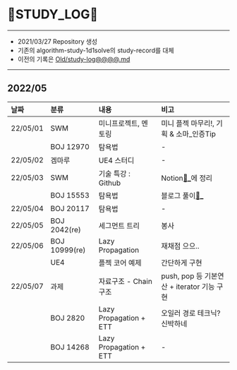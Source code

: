 # 📜STUDY_LOG📜
---
- 2021/03/27 Repository 생성
- 기존의 algorithm-study-1d1solve의 study-record를 대체
- 이전의 기록은 [Old/study-log@@@@.md](https://github.com/Oriburger/oriburger_study_log/blob/main/Old/study_log_2021.md)
---

## 2022/05

<div markdown="1">

|날짜|분류|내용|비고|
|:----|:----|:----|:----|
|22/05/01|SWM|미니프로젝트, 멘토링|미니 플젝 마무리!, 기획 & 소마_인증Tip|
||BOJ 12970|탐욕법|-|
|22/05/02|겜마루|UE4 스터디|-|
|22/05/03|SWM|기술 특강 : Github|Notion[📃_](https://www.notion.so/oriburger/Git-4de71cf82eaf4950959911e907a79678)에 정리|
||BOJ 15553|탐욕법|블로그 풀이[📄_](https://blog.naver.com/uss425/222719938076)|
|22/05/04|BOJ 20117|탐욕법|-|
|22/05/05|BOJ 2042(re)|세그먼트 트리|봉사|
|22/05/06|BOJ 10999(re)|Lazy Propagation|재채점 으으..|
||UE4|플젝 코어 예제|간단하게 구현|
|22/05/07|과제|자료구조 - Chain 구조|push, pop 등 기본연산 + iterator 기능 구현|
||BOJ 2820|Lazy Propagation + ETT|오일러 경로 테크닉? 신박하네|
||BOJ 14268|Lazy Propagation + ETT|-|
</div>

<!--

- 📔📚📙📘📗📒📃📜📄📑

-->
